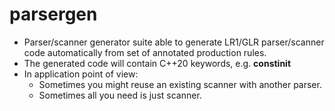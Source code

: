# parsergen
- Parser/scanner generator suite able to generate LR1/GLR parser/scanner code automatically from set of annotated production rules.
- The generated code will contain C++20 keywords, e.g. **constinit**
- In application point of view:
  - Sometimes you might reuse an existing scanner with another parser.
  - Sometimes all you need is just scanner. 
